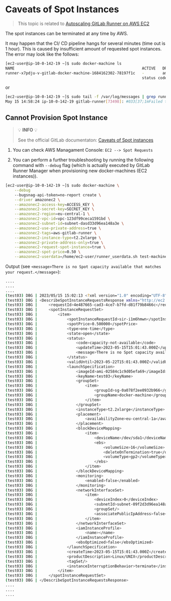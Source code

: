 # Caveats of Spot Instances

> This topic is related to [Autoscaling GitLab Runner on AWS EC2](https://docs.gitlab.com/runner/configuration/.runner_autoscale_aws/)

The spot instances can be terminated at any time by AWS. 

It may happen that the CI/ CD pipeline hangs for several minutes (time out is 1 hour). This is caused by insufficient amount of requested spot instances. The error may look like the follows:

```bash
[ec2-user@ip-10-0-142-19 ~]$ sudo docker-machine ls
NAME                                                        ACTIVE   DRIVER      STATE   URL   SWARM   DOCKER    ERRORS
runner-x7pdju-v-gitlab-docker-machine-1684162302-78197f1c   -        amazonec2   Error                 Unknown   MissingParameter: The request must contain the parameter InstanceId
                                                            status code: 400, request id: 587029a1-475d-4f55-b020-e1f30009b162
```

or

```bash
[ec2-user@ip-10-0-142-19 ~]$ sudo tail -f /var/log/messages | grep runner
May 15 14:58:24 ip-10-0-142-19 gitlab-runner[73498]: #033[37;1mFailed to process runner                          #033[0;m  #033[37;1mbuilds#033[0;m=0 #033[37;1merror#033[0;m=failed to update executor: no free machines that can process builds #033[37;1mexecutor#033[0;m=docker+machine #033[37;1mrunner#033[0;m=x7PDjU-V
```

## Cannot Provision Spot Instance

> 💡 **INFO** 💡
>
>See the official GitLab documentaton: [Caveats of Spot instances](https://docs.gitlab.com/runner/configuration/runner_autoscale_aws/#caveats-of-spot-instances)

1. You can check AWS Managament Console: `EC2 --> Spot Requests`

2. You can perform a further troubleshooting by running the following command with `--debug` flag (which is actually executed by GitLab Runner Manager when provisioning new docker-machines (EC2 instances)).

```bash
[ec2-user@ip-10-0-142-19 ~]$ sudo docker-machine \
    --debug 
    --bugsnag-api-token=no-report create \
    --driver amazonec2 \
    --amazonec2-access-key=ACCESS_KEY \
    --amazonec2-secret-key=SECRET_KEY \
    --amazonec2-region=eu-central-1 \
    --amazonec2-vpc-id=vpc-123df99ceca1591bd \
    --amazonec2-subnet-id=subnet-dasd33d96ea148a3e \
    --amazonec2-use-private-address=true \
    --amazonec2-tags=aws-gitlab-runner \
    --amazonec2-instance-type=t2.2xlarge \
    --amazonec2-private-address-only=true \
    --amazonec2-request-spot-instance=true \
    --amazonec2-spot-price=0.50 \
    --amazonec2-userdata=/home/ec2-user/runner_userdata.sh test-machine
```

Output (see `<message>There is no Spot capacity available that matches your request.</message>`):

```bash
....
....
....
(test03) DBG | 2023/05/15 15:02:13 <?xml version="1.0" encoding="UTF-8"?>
(test03) DBG | <DescribeSpotInstanceRequestsResponse xmlns="http://ec2.amazonaws.com/doc/2016-11-15/">
(test03) DBG |     <requestId>4e487665-cad3-4ce7-b7fd-d81f79b8466c</requestId>
(test03) DBG |     <spotInstanceRequestSet>
(test03) DBG |         <item>
(test03) DBG |             <spotInstanceRequestId>sir-i1m6hmwn</spotInstanceRequestId>
(test03) DBG |             <spotPrice>0.500000</spotPrice>
(test03) DBG |             <type>one-time</type>
(test03) DBG |             <state>open</state>
(test03) DBG |             <status>
(test03) DBG |                 <code>capacity-not-available</code>
(test03) DBG |                 <updateTime>2023-05-15T15:01:43.000Z</updateTime>
(test03) DBG |                 <message>There is no Spot capacity available that matches your request.</message>
(test03) DBG |             </status>
(test03) DBG |             <validUntil>2023-05-22T15:01:43.000Z</validUntil>
(test03) DBG |             <launchSpecification>
(test03) DBG |                 <imageId>ami-02584c1c9d05efa69</imageId>
(test03) DBG |                 <keyName>test03</keyName>
(test03) DBG |                 <groupSet>
(test03) DBG |                     <item>
(test03) DBG |                         <groupId>sg-0a078f2ee0932b966</groupId>
(test03) DBG |                         <groupName>docker-machine</groupName>
(test03) DBG |                     </item>
(test03) DBG |                 </groupSet>
(test03) DBG |                 <instanceType>t2.2xlarge</instanceType>
(test03) DBG |                 <placement>
(test03) DBG |                     <availabilityZone>eu-central-1a</availabilityZone>
(test03) DBG |                 </placement>
(test03) DBG |                 <blockDeviceMapping>
(test03) DBG |                     <item>
(test03) DBG |                         <deviceName>/dev/sda1</deviceName>
(test03) DBG |                         <ebs>
(test03) DBG |                             <volumeSize>16</volumeSize>
(test03) DBG |                             <deleteOnTermination>true</deleteOnTermination>
(test03) DBG |                             <volumeType>gp2</volumeType>
(test03) DBG |                         </ebs>
(test03) DBG |                     </item>
(test03) DBG |                 </blockDeviceMapping>
(test03) DBG |                 <monitoring>
(test03) DBG |                     <enabled>false</enabled>
(test03) DBG |                 </monitoring>
(test03) DBG |                 <networkInterfaceSet>
(test03) DBG |                     <item>
(test03) DBG |                         <deviceIndex>0</deviceIndex>
(test03) DBG |                         <subnetId>subnet-09f2d3d96ea148a3e</subnetId>
(test03) DBG |                         <groupSet/>
(test03) DBG |                         <associatePublicIpAddress>false</associatePublicIpAddress>
(test03) DBG |                     </item>
(test03) DBG |                 </networkInterfaceSet>
(test03) DBG |                 <iamInstanceProfile>
(test03) DBG |                     <name></name>
(test03) DBG |                 </iamInstanceProfile>
(test03) DBG |                 <ebsOptimized>false</ebsOptimized>
(test03) DBG |             </launchSpecification>
(test03) DBG |             <createTime>2023-05-15T15:01:43.000Z</createTime>
(test03) DBG |             <productDescription>Linux/UNIX</productDescription>
(test03) DBG |             <tagSet/>
(test03) DBG |             <instanceInterruptionBehavior>terminate</instanceInterruptionBehavior>
(test03) DBG |         </item>
(test03) DBG |     </spotInstanceRequestSet>
(test03) DBG | </DescribeSpotInstanceRequestsResponse>
....
....
....
```